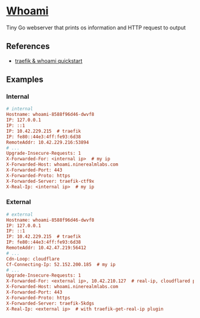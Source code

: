 # [Whoami](https://github.com/traefik/whoami)

Tiny Go webserver that prints os information and HTTP request to output

## References

* [traefik & whoami quickstart](https://doc.traefik.io/traefik/getting-started/quick-start/)

## Examples

### Internal

```ini
# internal
Hostname: whoami-8588f96d46-dwvf8
IP: 127.0.0.1
IP: ::1
IP: 10.42.229.215  # traefik
IP: fe80::44e3:4ff:fe93:6d38
RemoteAddr: 10.42.229.216:53894
# ...
Upgrade-Insecure-Requests: 1
X-Forwarded-For: <internal ip>  # my ip
X-Forwarded-Host: whoami.ninerealmlabs.com
X-Forwarded-Port: 443
X-Forwarded-Proto: https
X-Forwarded-Server: traefik-ctf9x
X-Real-Ip: <internal ip>  # my ip
```

### External

```ini
# external
Hostname: whoami-8588f96d46-dwvf8
IP: 127.0.0.1
IP: ::1
IP: 10.42.229.215  # traefik
IP: fe80::44e3:4ff:fe93:6d38
RemoteAddr: 10.42.47.219:56412
# ...
Cdn-Loop: cloudflare
Cf-Connecting-Ip: 52.152.200.185  # my ip
# ...
Upgrade-Insecure-Requests: 1
X-Forwarded-For: <external ip>, 10.42.210.127  # real-ip, cloudflared pod
X-Forwarded-Host: whoami.ninerealmlabs.com
X-Forwarded-Port: 443
X-Forwarded-Proto: https
X-Forwarded-Server: traefik-5kdgs
X-Real-Ip: <external ip>  # with traefik-get-real-ip plugin
```
